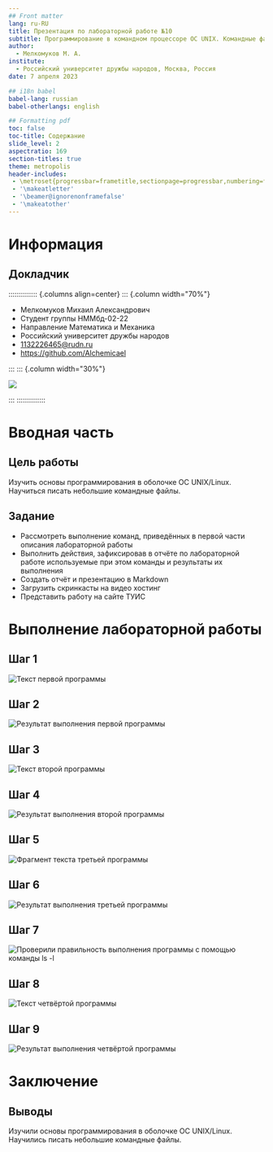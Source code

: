 ```yaml
---
## Front matter
lang: ru-RU
title: Презентация по лабораторной работе №10
subtitle: Программирование в командном процессоре ОС UNIX. Командные файлы
author:
  - Мелкомуков М. А.
institute:
  - Российский университет дружбы народов, Москва, Россия
date: 7 апреля 2023

## i18n babel
babel-lang: russian
babel-otherlangs: english

## Formatting pdf
toc: false
toc-title: Содержание
slide_level: 2
aspectratio: 169
section-titles: true
theme: metropolis
header-includes:
 - \metroset{progressbar=frametitle,sectionpage=progressbar,numbering=fraction}
 - '\makeatletter'
 - '\beamer@ignorenonframefalse'
 - '\makeatother'
---
```


# Информация

## Докладчик

:::::::::::::: {.columns align=center}
::: {.column width="70%"}

  * Мелкомуков Михаил Александрович
  * Студент группы НММбд-02-22
  * Направление Математика и Механика
  * Российский университет дружбы народов
  * [1132226465@rudn.ru](mailto:1132226465@rudn.ru)
  * <https://github.com/Alchemicael>

:::
::: {.column width="30%"}

![](./image/me.jpg)

:::
::::::::::::::

# Вводная часть

## Цель работы

Изучить основы программирования в оболочке ОС UNIX/Linux. Научиться писать небольшие командные файлы.

## Задание

- Рассмотреть выполнение команд, приведённых в первой части описания лабораторной работы
- Выполнить действия, зафиксировав в отчёте по лабораторной работе используемые при этом команды и результаты их выполнения
- Создать отчёт и презентацию в Markdown
- Загрузить скринкасты на видео хостинг
- Представить работу на сайте ТУИС

# Выполнение лабораторной работы

## Шаг 1

![Текст первой программы](image/1.png)

## Шаг 2

![Результат выполнения первой программы](image/2.png)

## Шаг 3

![Текст второй программы](image/3.png)

## Шаг 4

![Результат выполнения второй программы](image/4.png)

## Шаг 5

![Фрагмент текста третьей программы](image/5.png)

## Шаг 6

![Результат выполнения третьей программы](image/6.png)

## Шаг 7

![Проверили правильность выполнения программы с помощью команды ls -l](image/7.png)

## Шаг 8

![Текст четвёртой программы](image/8.png)

## Шаг 9

![Результат выполнения четвёртой программы](image/9.png)

# Заключение

## Выводы

Изучили основы программирования в оболочке ОС UNIX/Linux. Научились писать небольшие командные файлы.

